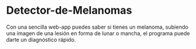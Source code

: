 # Detector-de-Melanomas
Con una sencilla web-app puedes saber si tienes un melanoma, subiendo una imagen de una lesión en forma de lunar o mancha, el programa puede darte un diagnóstico rápido. 
